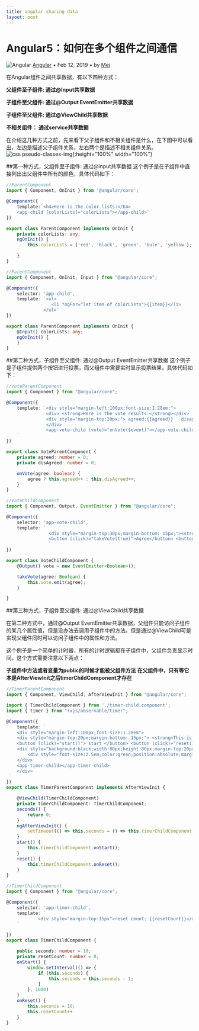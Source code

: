 ```yaml
---
title: angular sharing data
layout: post
---
```


# Angular5：如何在多个组件之间通信

<div class="title-meta">
    <span><img class="title-category-img" src="../../../assets/images/categories/angular.svg" alt="Angular"></span>
    <span><a class="github-link" href="/2018/09/19/angular.html">Angular</a></span>
    <span class="title-bullet">•</span>
    <span>Feb 12, 2019</span>
    <span class="title-bullet">•</span>
    <span>by <a class="github-link" href="http://github.com/limeii" title="http://github.com/limeii">Mei</a></span>
</div>

在Angular组件之间共享数据，有以下四种方式：


**父组件至子组件: 通过@Input共享数据**


**子组件至父组件: 通过@Output EventEmitter共享数据**


**子组件至父组件: 通过@ViewChild共享数据**


**不相关组件： 通过service共享数据**


在介绍这几种方式之前，先来看下父子组件和不相关组件是什么，在下图中可以看出，左边是描述父子组件关系，左右两个是描述不相关组件关系。
![css pseudo-classes-img]( https://limeii.github.io/assets/images/posts/angular/angular-sharingdata.png){:height="100%" width="100%"}


##第一种方式，父组件至子组件: 通过@Input共享数据
这个例子是在子组件中直接列出出父组件中所有的颜色，具体代码如下：

```ts
//ParentComponent
import { Component, OnInit } from '@angular/core';

@Component({
    template:`<h4>Here is the color lists:</h4>
    <app-child [colorLists]="colorLists"></app-child>`
})

export class ParentComponent implements OnInit {
    private colorLists: any;
    ngOnInit() {
        this.colorLists = ['red', 'black', 'green', 'bule', 'yellow'];

    }
}
```
```ts
//ParentComponent
import { Component, OnInit, Input } from "@angular/core";

@Component({
    selector: 'app-child',
    template: `<ul>
                 <li *ngFor="let item of colorLists">{{item}}</li>
              </ul>`
})

export class ParentComponent implements OnInit {
    @Input() colorLists: any;
    ngOnInit() {
    }
}
```


##第二种方式，子组件至父组件: 通过@Output EventEmitter共享数据
这个例子是子组件提供两个按钮进行投票，而父组件中需要实时显示投票结果，具体代码如下：

```ts
//VoteParentComponent
import { Component } from "@angular/core";

@Component({
    template: `<div style="margin-left:100px;font-size:1.28em;">
               <div> <strong>Here is the vote results:</strong></div>
               <div style="margin-top:20px;"> agreed:{{agreed}}   disagreed: {{disAgreed}}<div> 
               </div>   
               <app-vote-child (vote)="onVote($event)"></app-vote-child>
    `
})

export class VoteParentComponent {
    private agreed: number = 0;
    private disAgreed: number = 0;

    onVote(agree: boolean) {
        agree ? this.agreed++ : this.disAgreed++;
    }
}
```
```ts
//VoteChildComponent
import { Component, Output, EventEmitter } from "@angular/core";

@Component({
    selector: 'app-vote-child',
    template: `
                <div style="margin-top:30px;margin-bottom: 15px;"><strong>please take your vote:</strong> </div>
                <button (click)="takeVote(true)">Agree</button> <button (click)="takeVote(false)">Disagree</button>
                `
})

export class VoteChildComponent {
    @Output() vote = new EventEmitter<Boolean>();

    takeVote(agree: Boolean) {
        this.vote.emit(agree);
    }

}
```

##第三种方式，子组件至父组件: 通过@ViewChild共享数据

在第二种方式中，通过@Output EventEmitter共享数据，父组件只能访问子组件的某几个属性值，但是没办法去调用子组件中的方法。但是通过@ViewChild可是实现父组件同时可以访问子组件中的属性和方法。


这个例子是一个简单的计时器，所有的计时逻辑都在子组件中，父组件负责显示时间。这个方式需要注意以下两点：


**子组件中方法或者变量为public的时候才能被父组件方法**
**在父组件中，只有等它本是AfterViewInit之后timerChildComponent才存在**

```ts
//TimerParentComponent
import { Component, ViewChild, AfterViewInit } from "@angular/core";

import { TimerChildComponent } from './timer-child.component';
import { timer } from "rxjs/observable/timer";

@Component({
    template: `
    <div style="margin-left:100px;font-size:1.28em">
    <div style="margin-top:20px;margin-bottom: 15px;"> <strong>This is a timer: </strong></div>
    <button (click)="start()"> start </button> <button (click)="reset()"> reset </button> 
    <div style="background:black;width:80px;height:80px;margin-top:20px;position:relative">
        <div style="font-size:2.5em;color:green;position:absolute;margin-left: 25px;margin-top: 10px;">{{seconds()}}</div>
    </div>
    <app-timer-child></app-timer-child>
    </div>
 `
})
export class TimerParentComponent implements AfterViewInit {

    @ViewChild(TimerChildComponent)
    private timerChildComponent: TimerChildComponent;
    seconds() {
        return 0;
    }
    ngAfterViewInit() {
        setTimeout(() => this.seconds = () => this.timerChildComponent.seconds, 0);
    }
    start() {
        this.timerChildComponent.onStart();
    }
    reset() {
        this.timerChildComponent.onReset();
    }
}
```

```ts
//TimerChildComponent
import { Component } from "@angular/core";

@Component({
    selector: 'app-timer-child',
    template: `
            <div style="margin-top:15px">reset count: {{resetCount}}</div>
    `

})
export class TimerChildComponent {

    public seconds: number = 10;
    private resetCount: number = 0;
    onStart() {
        window.setInterval(() => {
            if (this.seconds) {
                this.seconds = this.seconds - 1;
            }
        }, 1000)
    }
    onReset() {
        this.seconds = 10;
        this.resetCount++
    }
}
```